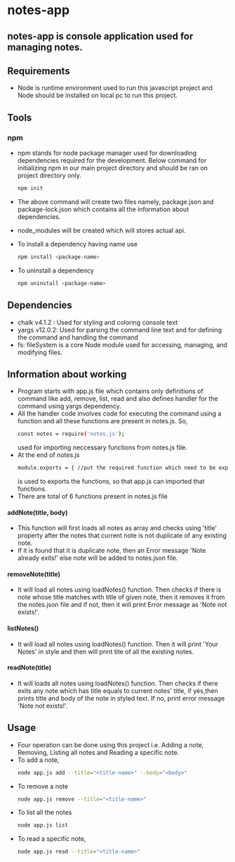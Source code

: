 # notes-app

## notes-app is console application used for managing notes.

## Requirements
- Node is runtime environment used to run this javascript project and Node should be installed on local pc to run this project.

## Tools
### npm
- npm stands for node package manager used for downloading dependencies required for the development. Below
  command for initializing npm in our main project directory and should be ran on project directory only.
  ```sh
  npm init
  ```
- The above command will create two files namely, package.json and package-lock.json which contains all the information about dependencies.
- node_modules will be created which will stores actual api.

- To install a dependency having name <package-name> use
  ```sh
  npm install <package-name>
  ```
  
- To uninstall a dependency
  ```sh
  npm uninstall <package-name>
  ```

## Dependencies
- chalk v4.1.2 : Used for styling and coloring console text
- yargs v12.0.2: Used for parsing the command line text and for defining the command and handling the command
- fs:  fileSystem is a core Node module used for accessing, managing, and modifying files.

## Information about working
- Program starts with app.js file which contains only definitions of command like add, remove, list, read and also defines handler for the command using yargs dependency.
- All the handler code involves code for executing the command using a function and all these functions are present in notes.js. So, 
  ```sh
  const notes = require('notes.js');
  ```
  used for importing neccessary functions from notes.js file.
- At the end of notes.js 
  ```sh
  module.exports = { //put the required function which need to be exported }
  ```
  is used to exports the functions, so that app.js can imported that functions.
- There are total of 6 functions present in notes.js file

#### addNote(title, body)
- This function will first loads all notes as array and checks using 'title' property after the notes that current note is not duplicate of any existing note.
- If it is found that it is duplicate note, then an Error message 'Note already exits!' else note will be added to notes.json file.

#### removeNote(title)
- It will load all notes using loadNotes() function. Then checks if there is note whose title matches with title of given note, then it removes it from the notes.json file and if not, then it will print Error message as 'Note not exists!'.
  
#### listNotes()
- It will load all notes using loadNotes() function. Then it will print 'Your Notes' in style and then will print tite of all the existing notes.
  
#### readNote(title)
- It will loads all notes using loadNotes() function. Then checks if there exits any note which has title equals to current notes' title, if yes,then 
  prints title and body of the note in styled text. If no, print error message 'Note not exists!'.

## Usage
- Four operation can be done using this project i.e. Adding a note, Removing, Listing all notes and Reading a specific note.
- To add a note,
  ```sh
  node app.js add --title="<title-name>" --body="<body>"
  ```
- To remove a note
  ```sh
  node app.js remove --title="<title-name>"
  ```
- To list all the notes
  ```sh
  node app.js list
  ```
- To read a specific note,
  ```sh
  node app.js read --title="<title-name>"
  ```
